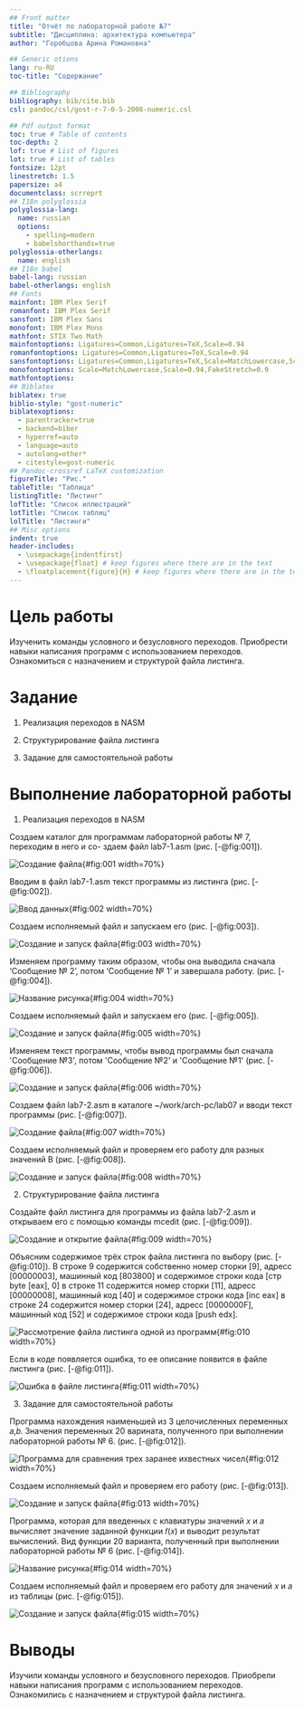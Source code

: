 ```yaml
---
## Front matter
title: "Отчёт по лабораторной работе №7"
subtitle: "Дисциплина: архитектура компьютера"
author: "Горобцова Арина Романовна"

## Generic otions
lang: ru-RU
toc-title: "Содержание"

## Bibliography
bibliography: bib/cite.bib
csl: pandoc/csl/gost-r-7-0-5-2008-numeric.csl

## Pdf output format
toc: true # Table of contents
toc-depth: 2
lof: true # List of figures
lot: true # List of tables
fontsize: 12pt
linestretch: 1.5
papersize: a4
documentclass: scrreprt
## I18n polyglossia
polyglossia-lang:
  name: russian
  options:
	- spelling=modern
	- babelshorthands=true
polyglossia-otherlangs:
  name: english
## I18n babel
babel-lang: russian
babel-otherlangs: english
## Fonts
mainfont: IBM Plex Serif
romanfont: IBM Plex Serif
sansfont: IBM Plex Sans
monofont: IBM Plex Mono
mathfont: STIX Two Math
mainfontoptions: Ligatures=Common,Ligatures=TeX,Scale=0.94
romanfontoptions: Ligatures=Common,Ligatures=TeX,Scale=0.94
sansfontoptions: Ligatures=Common,Ligatures=TeX,Scale=MatchLowercase,Scale=0.94
monofontoptions: Scale=MatchLowercase,Scale=0.94,FakeStretch=0.9
mathfontoptions:
## Biblatex
biblatex: true
biblio-style: "gost-numeric"
biblatexoptions:
  - parentracker=true
  - backend=biber
  - hyperref=auto
  - language=auto
  - autolang=other*
  - citestyle=gost-numeric
## Pandoc-crossref LaTeX customization
figureTitle: "Рис."
tableTitle: "Таблица"
listingTitle: "Листинг"
lofTitle: "Список иллюстраций"
lotTitle: "Список таблиц"
lolTitle: "Листинги"
## Misc options
indent: true
header-includes:
  - \usepackage{indentfirst}
  - \usepackage{float} # keep figures where there are in the text
  - \floatplacement{figure}{H} # keep figures where there are in the text
---
```


# Цель работы

Изученить команды условного и безусловного переходов. Приобрести навыки написания
программ с использованием переходов. Ознакомиться с назначением и структурой файла
листинга.

# Задание

1. Реализация переходов в NASM

2. Структурирование файла листинга

3. Задание для самостоятельной работы

# Выполнение лабораторной работы

1. Реализация переходов в NASM

Создаем каталог для программам лабораторной работы № 7, переходим в него и со-
здаем файл lab7-1.asm (рис. [-@fig:001]).

![Создание файла](1.jpg){#fig:001 width=70%}

Вводим в файл lab7-1.asm текст программы из листинга (рис. [-@fig:002]).

![Ввод данных](2.jpg){#fig:002 width=70%}

Создаем исполняемый файл и запускаем его (рис. [-@fig:003]).

![Создание и запуск файла](3.jpg){#fig:003 width=70%}

Изменяем программу таким образом, чтобы она выводила сначала ‘Сообщение № 2’, потом ‘Сообщение
№ 1’ и завершала работу. (рис. [-@fig:004]).

![Название рисунка](4.jpg){#fig:004 width=70%}

Создаем исполняемый файл и запускаем его (рис. [-@fig:005]).

![Создание и запуск файла](5.jpg){#fig:005 width=70%}

Изменяем текст программы, чтобы вывод программы был сначала 'Сообщение №3', потом 'Сообщение №2' и 'Сообщение №1' (рис. [-@fig:006]).

![Создание и запуск файла](6.jpg){#fig:006 width=70%}

Создаем файл lab7-2.asm в каталоге ~/work/arch-pc/lab07 и вводи текст программы (рис. [-@fig:007]).

![Создание файла](7.jpg){#fig:007 width=70%}

Создаем исполняемый файл и проверяем его работу для разных значений B (рис. [-@fig:008]).

![Создание и запуск файла](8.jpg){#fig:008 width=70%}

2. Структурирование файла листинга

Создайте файл листинга для программы из файла lab7-2.asm и открываем его с помощью команды mcedit (рис. [-@fig:009]).

![Создание и открытие файла](9.jpg){#fig:009 width=70%}

Объясним содержимое трёх строк файла листинга по выбору (рис. [-@fig:010]). В строке 9 содержится собственно номер сторки [9], адресс [00000003], машинный код [803800] и содержимое строки кода [стр byte [eax], 0] в строке 11 содержится номер сторки [11], адресс [00000008], машинный код [40] и содержимое строки кода [inc eax] в строке 24 содержится номер сторки [24], адресс [0000000F], машинный код [52] и содержимое строки кода [push edx].

![Рассмотрение файла листинга одной из программ](10jpg){#fig:010 width=70%}

Если в коде появляется ошибка, то ее описание появится в файле листинга (рис. [-@fig:011]).

![Ошибка в файле листинга](11.jpg){#fig:011 width=70%}

3. Задание для самостоятельной работы

Программа нахождения наименьшей из 3 целочисленных переменных 𝑎,𝑏.
Значения переменных 20 варината, полученного при выполнении лабораторной работы № 6. (рис. [-@fig:012]).

![Программа для сравнения трех заранее ихвестных чисел](12.jpg){#fig:012 width=70%}

Создаем исполняемый файл и проверяем его работу (рис. [-@fig:013]).

![Создание и запуск файла](13.jpg){#fig:013 width=70%}

Программа, которая для введенных с клавиатуры значений 𝑥 и 𝑎 вычисляет
значение заданной функции 𝑓(𝑥) и выводит результат вычислений. Вид функции 20 варианта, полученный
при выполнении лабораторной работы № 6 (рис. [-@fig:014]).

![Название рисунка](14.jpg){#fig:014 width=70%}

Создаем исполняемый файл и проверяем его работу для значений 𝑥 и 𝑎 из таблицы (рис. [-@fig:015]).

![Создание и запуск файла](15.jpg){#fig:015 width=70%}

# Выводы

Изучили команды условного и безусловного переходов. Приобрели навыки написания
программ с использованием переходов. Ознакомились с назначением и структурой файла
листинга.

